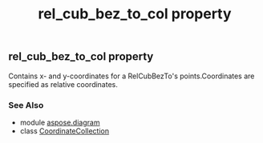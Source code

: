 ﻿---
title: rel_cub_bez_to_col property
second_title: Aspose.Diagram for Python via .NET API References
description: 
type: docs
weight: 160
url: /python-net/aspose.diagram/coordinatecollection/rel_cub_bez_to_col/
is_root: false
---

## rel_cub_bez_to_col property


Contains x- and y-coordinates for a RelCubBezTo's points.Coordinates are specified as relative coordinates.

### See Also
* module [aspose.diagram](../../)
* class [CoordinateCollection](/diagram/python-net/aspose.diagram/coordinatecollection)
